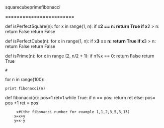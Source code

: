 squarecubeprimefibonacci

========================

def isPerfectSquare(n):
	for x in range(1, n):
		if x**2 == n:
			return True
		if x**2 > n:
			return False 
	return False

	 

def isPerfectCube(n):
	for x in range(1, n):
		if x**3 == n:
			return True
		if x**3 > n:
			return False
		return False 
			


def isPrime(n):
	for x in range (2, n/2 + 1):
		if n%x == 0:
			return False
	return True 

	#

for n in range(100):

	print fibonacci(n)

def fibonacci(n):
	pos=1
	ret=1
	while True:
		if n == pos:
			return ret
		else:
			pos= pos +1
			ret = pos 

		 x#(the fibonacci number for example 1,1,2,3,5,8,13)
		x=x+y
		y=x-y 







	
